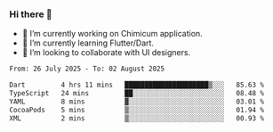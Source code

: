 ### Hi there 👋

<!--
**devcat37/devcat37** is a ✨ _special_ ✨ repository because its `README.md` (this file) appears on your GitHub profile.-->


- 🔭 I’m currently working on Chimicum application.
- 🌱 I’m currently learning Flutter/Dart.
- 👯 I’m looking to collaborate with UI designers.
<!-- - 🤔 I’m looking for help with ... -->

<!--START_SECTION:waka-->

```txt
From: 26 July 2025 - To: 02 August 2025

Dart         4 hrs 11 mins   █████████████████████▒░░░   85.63 %
TypeScript   24 mins         ██░░░░░░░░░░░░░░░░░░░░░░░   08.48 %
YAML         8 mins          ▓░░░░░░░░░░░░░░░░░░░░░░░░   03.01 %
CocoaPods    5 mins          ▒░░░░░░░░░░░░░░░░░░░░░░░░   01.94 %
XML          2 mins          ▒░░░░░░░░░░░░░░░░░░░░░░░░   00.93 %
```

<!--END_SECTION:waka-->
